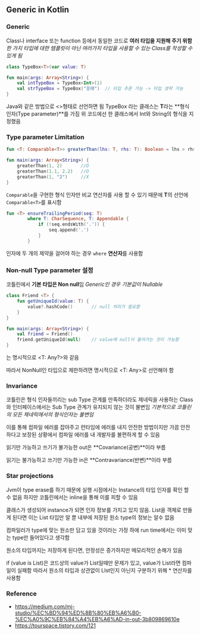 ## Generic in Kotlin

### Generic

Class나 interface 또는 function 등에서 동일한 코드로 **여러 타입을 지원해 주기 위함**
*한 가지 타입에 대한 템플릿이 아닌 여러가지 타입을 사용할 수 있는 Class를 작성할 수 있게 됨*

```kotlin
class TypeBox<T>(var value: T)

fun main(args: Array<String>) {
    val intTypeBox = TypeBox<Int>(1) 
    val strTypeBox = TypeBox("응애")	// 타입 추론 가능 -> 타입 생략 가능
}
```

Java와 같은 방법으로 <>형태로 선언하면 됨
TypeBox 라는 클래스는 **T**라는 **형식 인자(Type parameter)**를 가짐
위 코드에선 한 클래스에서 Int와 String의 형식을 지정했음



### Type parameter Limitation

```kotlin
fun <T: Comparable<T>> greaterThan(lhs: T, rhs: T): Boolean = lhs > rhs

fun main(args: Array<String>) {
    greaterThan(1, 2)		//O
    greaterThan(1.1, 2.2)	//O
    greaterThan(1, "2")		//X
}
```

`Comparable`을 구현한 형식 인자만 비교 연산자를 사용 할 수 있기 때문에 
**T**의 선언에 `Comparable<T>`를 표시함



```kotlin
fun <T> ensureTrailingPeriod(seq: T)
		where T: CharSequence, T: Appendable {
            if (!seq.endsWith('.')) {
                seq.append('.')
            }
        }
```

인자에 두 개의 제약을 걸어야 하는 경우 `where` **연산자**를 사용함



### Non-null Type parameter 설정

코틀린에서 **기본 타입은 Non null**임
*Generic인 경우 기본값이 Nullable*

```kotlin
class Friend <T> {
    fun getUniqueId(value: T) {
        value?.hashCode()		// null 처리가 필요함
    }
}

fun main(args: Array<String>) {
    val friend = Friend()
    friend.getUniqueId(null)	// value에 null이 들어가는 것이 가능함
}
```

<T>는 명시적으로 <T: Any?>와 같음

따라서 NonNull인 타입으로 제한하려면 명시적으로 <T: Any>로 선언해야 함



### Invariance

코틀린은 형식 인자들끼리는 sub Type 관계를 만족하더라도 제네릭을 사용하는 Class와 인터페이스에서는 Sub Type 관계가 유지되지 않는 것이 불변임 
*기본적으로 코틀린의 모든 제네릭에서의 형식인자는 불변임*

이를 통해 컴파일 에러를 잡아주고 런타임에 에러를 내지 안전한 방법이지만 가끔 안전하다고 
보장된 상황에서 컴파일 에러를 내 개발자를 불편하게 할 수 있음

읽기만 가능하고 쓰기가 불가능한 out은 **Covariance(공변)**이라 부름

읽기는 불가능하고 쓰기만 가능한 in은 **Contravariance(반변)**이라 부름





### Star projections

Jvm이 type erase를 하기 때문에 실행 시점에서는 Instance의 타입 인자를 확인 할 수 없음
하지만 코틀린에서는 inline을 통해 이를 피할 수 있음

클래스가 생성되어 instance가 되면 인자 정보를 가지고 있지 않음.
List<String>을 객체로 만들게 된다면 이는 List 타입만 알 뿐 내부에 저장된 원소 type의 정보는 알수 없음

컴파일러가 type에 맞는 원소만 담고 있을 것이라는 가정 하에 run time에서는 이미 맞는 type만 들어있다고 생각함

원소의 타입까지는 저장하게 된다면, 안정성은 증가하지만 메모리적인 손해가 있음

if (value is List<String>)은 코드상의 value가 List<String>일때만 문제가 있고, value가 List<Int>라면 컴파일이 실패함
따라서 원소의 타입과 상관없이 LIst인지 아닌지 구분하기 위해 * 연산자를 사용함





### Reference

* https://medium.com/mj-studio/%EC%BD%94%ED%8B%80%EB%A6%B0-%EC%A0%9C%EB%84%A4%EB%A6%AD-in-out-3b809869610e
* https://tourspace.tistory.com/121
